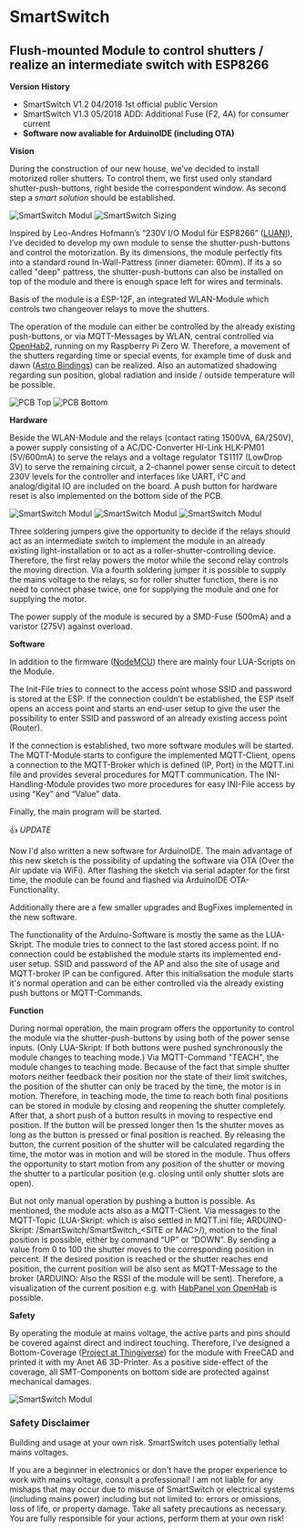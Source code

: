 # SmartSwitch
## Flush-mounted Module to control shutters / realize an intermediate switch with ESP8266

**Version History**

- SmartSwitch V1.2  04/2018   1st official public Version
- SmartSwitch V1.3  05/2018   ADD: Additional Fuse (F2, 4A) for consumer current
- **Software now avaliable for ArduinoIDE (including OTA)**

**Vision**

During the construction of our new house, we’ve decided to install motorized roller shutters. To control them, we first used only standard shutter-push-buttons, right beside the correspondent window. As second step a *smart solution* should be established.

![SmartSwitch Modul](/images/SmartSwitch_with_Cover.jpg)   ![SmartSwitch Sizing](/images/size.png)

Inspired by Leo-Andres Hofmann’s “230V I/O Modul für ESP8266” ([LUANI](https://luani.de/projekte/esp8266-hvio/)), I’ve decided to develop my own module to sense the shutter-push-buttons and control the motorization.
By its dimensions, the module perfectly fits into a standard round In-Wall-Pattress (inner diameter: 60mm). If its a so called "deep" pattress, the shutter-push-buttons can also be installed on top of the module and there is enough space left for wires and terminals.

Basis of the module is a ESP-12F, an integrated WLAN-Module which controls two changeover relays to move the shutters. 

The operation of the module can either be controlled by the already existing push-buttons, or via MQTT-Messages by WLAN, central controlled via [OpenHab2](https://docs.openhab.org/index.html), running on my Raspberry Pi Zero W. Therefore, a movement of the shutters regarding time or special events, for example time of dusk and dawn ([Astro Bindings](https://docs.openhab.org/addons/bindings/astro/readme.html)) can be realized. Also an automatized shadowing regarding sun position, global radiation and inside / outside temperature will be possible.

![PCB Top](/images/Top.png)   ![PCB Bottom](/images/Bottom.png)


**Hardware**

Beside the WLAN-Module and the relays (contact rating 1500VA, 6A/250V), a power supply consisting of a AC/DC-Converter HI-Link HLK-PM01 (5V/600mA) to serve the relays and a voltage regulator TS1117 (LowDrop 3V) to serve the remaining circuit, a 2-channel power sense circuit to detect 230V levels for the controller and interfaces like UART, I²C and analog/digital IO are included on the board. A push button for hardware reset is also implemented on the bottom side of the PCB.

![SmartSwitch Modul](/images/SmartSwitch_Top.jpg)     ![SmartSwitch Modul](/images/SmartSwitch_Bottom.jpg)     ![SmartSwitch Modul](/images/SmartSwitch_Reset.jpg)

Three soldering jumpers give the opportunity to decide if the relays should act as an intermediate switch to implement the module in an already existing light-installation or to act as a roller-shutter-controlling device. Therefore, the first relay powers the motor while the second relay controls the moving direction. Via a fourth soldering jumper it is possible to supply the mains voltage to the relays, so for roller shutter function, there is no need to connect phase twice, one for supplying the module and one for supplying the motor. 

The power supply of the module is secured by a SMD-Fuse (500mA) and a varistor (275V) against overload.

**Software**

In addition to the firmware ([NodeMCU](https://nodemcu.readthedocs.io/en/master/)) there are mainly four LUA-Scripts on the Module.

The Init-File tries to connect to the access point whose SSID and password is stored at the ESP. If the connection couldn’t be established, the ESP itself opens an access point and starts an end-user setup to give the user the possibility to enter SSID and password of an already existing access point (Router).

If the connection is established, two more software modules will be started. The MQTT-Module starts to configure the implemented MQTT-Client, opens a connection to the MQTT-Broker which is defined (IP, Port) in the MQTT.ini file and provides several procedures for MQTT communication. The INI-Handling-Module provides two more procedures for easy INI-File access by using “Key” and “Value” data.

Finally, the main program will be started.

:+1: _UPDATE_

Now I'd also written a new software for ArduinoIDE.
The main advantage of this new sketch is the possibility of updating the software via OTA (Over the Air update via WiFi).
After flashing the sketch via serial adapter for the first time, the module can be found and flashed via ArduinoIDE OTA-Functionality.

Additionally there are a few smaller upgrades and BugFixes implemented in the new software.

The functionality of the Arduino-Software is mostly the same as the LUA-Skript.
The module tries to connect to the last stored access point. If no connection could be established the module starts its implemented end-user setup. SSID and password of the AP and also the site of usage and MQTT-broker IP can be configured. After this initialisation the module starts it's normal operation and can be either controlled via the already existing push buttons or MQTT-Commands.

**Function**

During normal operation, the main program offers the opportunity to control the module via the shutter-push-buttons by using both of the power sense inputs. (Only LUA-Skript: If both buttons were pushed synchronously the module changes to teaching mode.) Via MQTT-Command "TEACH", the module changes to teaching mode. Because of the fact that simple shutter motors neither feedback their position nor the state of their limit switches, the position of the shutter can only be traced by the time, the motor is in motion. Therefore, in teaching mode, the time to reach both final positions can be stored in module by closing and reopening the shutter completely.
After that, a short push of a button results in moving to respective end position. If the button will be pressed longer then 1s the shutter moves as long as the button is pressed or final position is reached. By releasing the button, the current position of the shutter will be calculated regarding the time, the motor was in motion and will be stored in the module. Thus offers the opportunity to start motion from any position of the shutter or moving the shutter to a particular position (e.g. closing until only shutter slots are open).

But not only manual operation by pushing a button is possible. As mentioned, the module acts also as a MQTT-Client. Via messages to the MQTT-Topic (LUA-Skript: which is also settled in MQTT.ini file; ARDUINO-Skript: /SmartSwitch/SmartSwitch_\<SITE or MAC\>/), motion to the final position is possible, either by command “UP” or “DOWN”. By sending a value from 0 to 100 the shutter moves to the corresponding position in percent. If the desired position is reached or the shutter reaches end position, the current position will be also sent as MQTT-Message to the broker (ARDUINO: Also the RSSI of the module will be sent). Therefore, a visualization of the current position e.g. with  [HabPanel von OpenHab](https://docs.openhab.org/addons/uis/habpanel/readme.html) is possible.

**Safety**

By operating the module at mains voltage, the active parts and pins should be covered against direct and indirect touching. Therefore, I’ve designed a Bottom-Coverage ([Project at Thingiverse](https://www.thingiverse.com/thing:3085953)) for the module with FreeCAD and printed it with my Anet A6 3D-Printer. As a positive side-effect of the coverage, all SMT-Components on bottom side are protected against mechanical damages.

![SmartSwitch Modul](/images/Cover_of_SmartSwitch.jpg)


### Safety Disclaimer

Building and usage at your own risk. SmartSwitch uses potentially lethal mains voltages.

If you are a beginner in electronics or don't have the proper experience to work with mains voltage, consult a professional! I am not liable for any mishaps that may occur due to misuse of SmartSwitch or electrical systems (including mains power) including but not limited to: errors or omissions, loss of life, or property damage. Take all safety precautions as necessary. You are fully responsible for your actions, perform them at your own risk!
